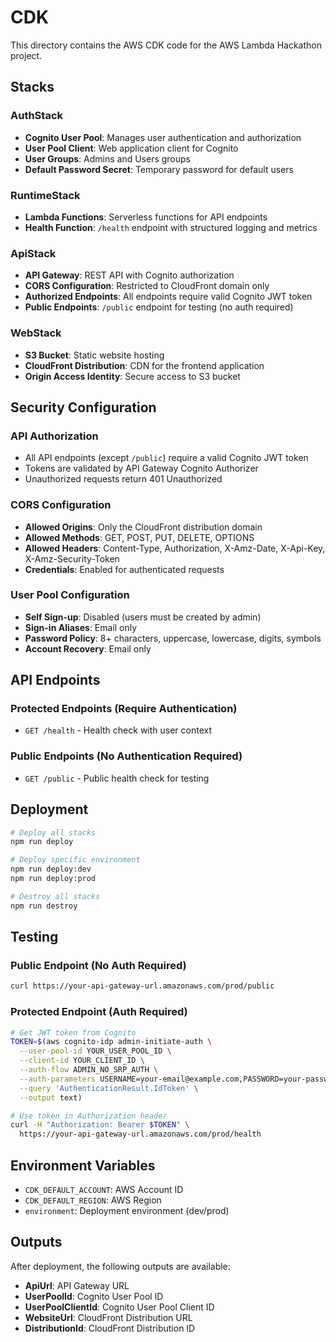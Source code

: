# CDK

This directory contains the AWS CDK code for the AWS Lambda Hackathon project.

## Stacks

### AuthStack

- **Cognito User Pool**: Manages user authentication and authorization
- **User Pool Client**: Web application client for Cognito
- **User Groups**: Admins and Users groups
- **Default Password Secret**: Temporary password for default users

### RuntimeStack

- **Lambda Functions**: Serverless functions for API endpoints
- **Health Function**: `/health` endpoint with structured logging and metrics

### ApiStack

- **API Gateway**: REST API with Cognito authorization
- **CORS Configuration**: Restricted to CloudFront domain only
- **Authorized Endpoints**: All endpoints require valid Cognito JWT token
- **Public Endpoints**: `/public` endpoint for testing (no auth required)

### WebStack

- **S3 Bucket**: Static website hosting
- **CloudFront Distribution**: CDN for the frontend application
- **Origin Access Identity**: Secure access to S3 bucket

## Security Configuration

### API Authorization

- All API endpoints (except `/public`) require a valid Cognito JWT token
- Tokens are validated by API Gateway Cognito Authorizer
- Unauthorized requests return 401 Unauthorized

### CORS Configuration

- **Allowed Origins**: Only the CloudFront distribution domain
- **Allowed Methods**: GET, POST, PUT, DELETE, OPTIONS
- **Allowed Headers**: Content-Type, Authorization, X-Amz-Date, X-Api-Key, X-Amz-Security-Token
- **Credentials**: Enabled for authenticated requests

### User Pool Configuration

- **Self Sign-up**: Disabled (users must be created by admin)
- **Sign-in Aliases**: Email only
- **Password Policy**: 8+ characters, uppercase, lowercase, digits, symbols
- **Account Recovery**: Email only

## API Endpoints

### Protected Endpoints (Require Authentication)

- `GET /health` - Health check with user context

### Public Endpoints (No Authentication Required)

- `GET /public` - Public health check for testing

## Deployment

```bash
# Deploy all stacks
npm run deploy

# Deploy specific environment
npm run deploy:dev
npm run deploy:prod

# Destroy all stacks
npm run destroy
```

## Testing

### Public Endpoint (No Auth Required)

```bash
curl https://your-api-gateway-url.amazonaws.com/prod/public
```

### Protected Endpoint (Auth Required)

```bash
# Get JWT token from Cognito
TOKEN=$(aws cognito-idp admin-initiate-auth \
  --user-pool-id YOUR_USER_POOL_ID \
  --client-id YOUR_CLIENT_ID \
  --auth-flow ADMIN_NO_SRP_AUTH \
  --auth-parameters USERNAME=your-email@example.com,PASSWORD=your-password \
  --query 'AuthenticationResult.IdToken' \
  --output text)

# Use token in Authorization header
curl -H "Authorization: Bearer $TOKEN" \
  https://your-api-gateway-url.amazonaws.com/prod/health
```

## Environment Variables

- `CDK_DEFAULT_ACCOUNT`: AWS Account ID
- `CDK_DEFAULT_REGION`: AWS Region
- `environment`: Deployment environment (dev/prod)

## Outputs

After deployment, the following outputs are available:

- **ApiUrl**: API Gateway URL
- **UserPoolId**: Cognito User Pool ID
- **UserPoolClientId**: Cognito User Pool Client ID
- **WebsiteUrl**: CloudFront Distribution URL
- **DistributionId**: CloudFront Distribution ID
